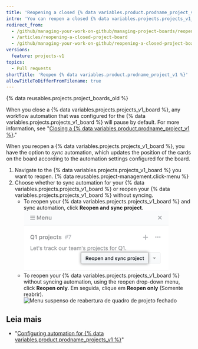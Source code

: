 ```yaml
---
title: 'Reopening a closed {% data variables.product.prodname_project_v1 %}'
intro: 'You can reopen a closed {% data variables.projects.projects_v1_board %} and restart any workflow automation that was configured for the {% data variables.projects.projects_v1_board %}.'
redirect_from:
  - /github/managing-your-work-on-github/managing-project-boards/reopening-a-closed-project-board
  - /articles/reopening-a-closed-project-board
  - /github/managing-your-work-on-github/reopening-a-closed-project-board
versions:
  feature: projects-v1
topics:
  - Pull requests
shortTitle: 'Reopen {% data variables.product.prodname_project_v1 %}'
allowTitleToDifferFromFilename: true
---
```


{% data reusables.projects.project_boards_old %}

When you close a {% data variables.projects.projects_v1_board %}, any workflow automation that was configured for the {% data variables.projects.projects_v1_board %} will pause by default. For more information, see "[Closing a {% data variables.product.prodname_project_v1 %}](/articles/closing-a-project-board)."

When you reopen a {% data variables.projects.projects_v1_board %}, you have the option to *sync* automation, which updates the position of the cards on the board according to the automation settings configured for the board.

1. Navigate to the {% data variables.projects.projects_v1_board %} you want to reopen.
{% data reusables.project-management.click-menu %}
3. Choose whether to sync automation for your {% data variables.projects.projects_v1_board %} or reopen your {% data variables.projects.projects_v1_board %} without syncing.
    - To reopen your {% data variables.projects.projects_v1_board %} and sync automation, click **Reopen and sync project**. ![Selecione o botão "Reopen and resync project" (Reabrir e sincronizar projeto)](/assets/images/help/projects/reopen-and-sync-project.png)
    - To reopen your {% data variables.projects.projects_v1_board %} without syncing automation, using the reopen drop-down menu, click **Reopen only**. Em seguida, clique em **Reopen only** (Somente reabrir). ![Menu suspenso de reabertura de quadro de projeto fechado](/assets/images/help/projects/reopen-closed-project-board-drop-down-menu.png)

## Leia mais

- "[Configuring automation for {% data variables.product.prodname_projects_v1 %}](/articles/configuring-automation-for-project-boards)"
